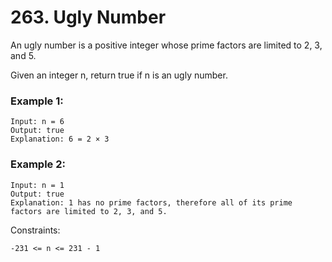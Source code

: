 # 263. Ugly Number


An ugly number is a positive integer whose prime factors are limited to 2, 3, and 5.

Given an integer n, return true if n is an ugly number.

 

### Example 1:
```
Input: n = 6
Output: true
Explanation: 6 = 2 × 3
```

### Example 2:
```
Input: n = 1
Output: true
Explanation: 1 has no prime factors, therefore all of its prime factors are limited to 2, 3, and 5.
 ```

Constraints:
```
-231 <= n <= 231 - 1
```
